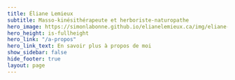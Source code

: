 ```yaml
---
title: Éliane Lemieux
subtitle: Masso-kinésithérapeute et herboriste-naturopathe
hero_image: https://simonlabonne.github.io/elianelemieux.ca/img/eliane-lemieux_2.jpg
hero_height: is-fullheight
hero_link: "/a-propos"
hero_link_text: En savoir plus à propos de moi
show_sidebar: false
hide_footer: true
layout: page
---
```


